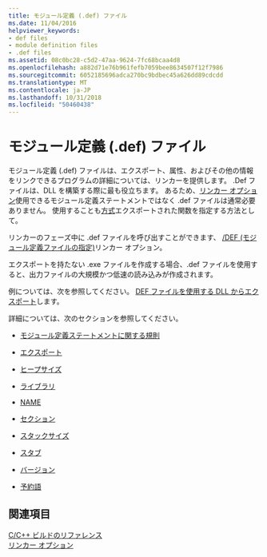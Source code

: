 ```yaml
---
title: モジュール定義 (.def) ファイル
ms.date: 11/04/2016
helpviewer_keywords:
- def files
- module definition files
- .def files
ms.assetid: 08c0bc28-c5d2-47aa-9624-7fc68bcaa4d8
ms.openlocfilehash: a882d71e76b961fefb7059bee8634507f12f7986
ms.sourcegitcommit: 6052185696adca270bc9bdbec45a626dd89cdcdd
ms.translationtype: MT
ms.contentlocale: ja-JP
ms.lasthandoff: 10/31/2018
ms.locfileid: "50460438"
---
```

# <a name="module-definition-def-files"></a>モジュール定義 (.def) ファイル

モジュール定義 (.def) ファイルは、エクスポート、属性、およびその他の情報をリンクできるプログラムの詳細については、リンカーを提供します。 .Def ファイルは、DLL を構築する際に最も役立ちます。 あるため、[リンカー オプション](../../build/reference/linker-options.md)使用できるモジュール定義ステートメントではなく .def ファイルは通常必要ありません。 使用することも[方式](../../build/exporting-from-a-dll-using-declspec-dllexport.md)エクスポートされた関数を指定する方法として。

リンカーのフェーズ中に .def ファイルを呼び出すことができます、 [/DEF (モジュール定義ファイルの指定)](../../build/reference/def-specify-module-definition-file.md)リンカー オプション。

エクスポートを持たない .exe ファイルを作成する場合、.def ファイルを使用すると、出力ファイルの大規模かつ低速の読み込みが作成されます。

例については、次を参照してください。 [DEF ファイルを使用する DLL からエクスポート](../../build/exporting-from-a-dll-using-def-files.md)します。

詳細については、次のセクションを参照してください。

- [モジュール定義ステートメントに関する規則](../../build/reference/rules-for-module-definition-statements.md)

- [エクスポート](../../build/reference/exports.md)

- [ヒープサイズ](../../build/reference/heapsize.md)

- [ライブラリ](../../build/reference/library.md)

- [NAME](../../build/reference/name-c-cpp.md)

- [セクション](../../build/reference/sections-c-cpp.md)

- [スタックサイズ](../../build/reference/stacksize.md)

- [スタブ](../../build/reference/stub.md)

- [バージョン](../../build/reference/version-c-cpp.md)

- [予約語](../../build/reference/reserved-words.md)

## <a name="see-also"></a>関連項目

[C/C++ ビルドのリファレンス](../../build/reference/c-cpp-building-reference.md)<br/>
[リンカー オプション](../../build/reference/linker-options.md)